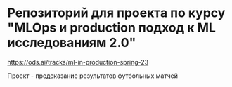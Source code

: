# Репозиторий для проекта по курсу "MLOps и production подход к ML исследованиям 2.0"  
https://ods.ai/tracks/ml-in-production-spring-23  

Проект - предсказание результатов футбольных матчей
